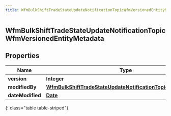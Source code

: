 ```yaml
---
title: WfmBulkShiftTradeStateUpdateNotificationTopicWfmVersionedEntityMetadata
---
```


## WfmBulkShiftTradeStateUpdateNotificationTopicWfmVersionedEntityMetadata

## Properties

| Name             | Type                                                                                                                                                 | Description | Notes      |
| ---------------- | ---------------------------------------------------------------------------------------------------------------------------------------------------- | ----------- | ---------- |
| **version**      | <!----><!---->**Integer**<!---->                                                                                                                     |             | [optional] |
| **modifiedBy**   | <!----><!---->[**WfmBulkShiftTradeStateUpdateNotificationTopicUserReference**](WfmBulkShiftTradeStateUpdateNotificationTopicUserReference.md)<!----> |             | [optional] |
| **dateModified** | <!----><!---->[**Date**](Date.md)<!---->                                                                                                             |             | [optional] |

{: class="table table-striped"}
